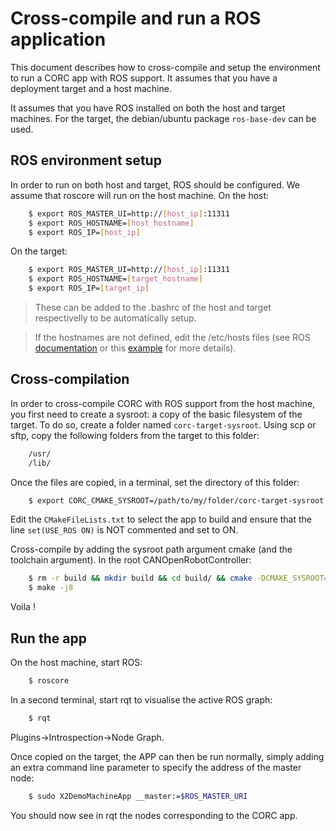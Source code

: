 # Cross-compile and run a ROS application

This document describes how to cross-compile and setup the environment to run a CORC app with ROS support. It assumes that you have a deployment target and a host machine.

It assumes that you have ROS installed on both the host and target machines. For the target, the debian/ubuntu package `ros-base-dev` can be used.

## ROS environment setup
In order to run on both host and target, ROS should be configured. We assume that roscore will run on the host machine.
On the host:
```bash
	$ export ROS_MASTER_UI=http://[host_ip]:11311
	$ export ROS_HOSTNAME=[host_hostname]
	$ export ROS_IP=[host_ip]
```
On the target:
```bash
	$ export ROS_MASTER_UI=http://[host_ip]:11311
	$ export ROS_HOSTNAME=[target_hostname]
	$ export ROS_IP=[target_ip]
```
>These can be added to the .bashrc of the host and target respectivelly to be automatically setup.

>If the hostnames are not defined, edit the /etc/hosts files (see ROS [documentation](http://wiki.ros.org/ROS/Tutorials/MultipleRemoteMachines) or this [example](https://github.com/mktk1117/six_wheel_robot/wiki/Communication-between-Raspberry-Pi-and-PC-\(ROS\)) for more details).


## Cross-compilation
In order to cross-compile CORC with ROS support from the host machine, you first need to create a sysroot: a copy of the basic filesystem of the target. To do so, create a folder named `corc-target-sysroot`. Using scp or sftp, copy the following folders from the target to this folder:
```bash
	/usr/
	/lib/
```

Once the files are copied, in a terminal, set the directory of this folder:
```bash
	$ export CORC_CMAKE_SYSROOT=/path/to/my/folder/corc-target-sysroot
```

Edit the `CMakeFileLists.txt` to select the app to build and ensure that the line `set(USE_ROS ON)` is NOT commented and set to ON.

Cross-compile by adding the sysroot path argument cmake (and the toolchain argument). In the root CANOpenRobotController:
```bash
	$ rm -r build && mkdir build && cd build/ && cmake -DCMAKE_SYSROOT=/path/to/sysroot/ -DCMAKE_TOOLCHAIN_FILE=../armhf.cmake ..
	$ make -j8
```
Voila !

## Run the app
On the host machine, start ROS:
```bash
	$ roscore
```
In a second terminal, start rqt to visualise the active ROS graph:
```bash
	$ rqt
```
Plugins->Introspection->Node Graph.

Once copied on the target, the APP can then be run normally, simply adding an extra command line parameter to specify the address of the master node:
```bash
	$ sudo X2DemoMachineApp __master:=$ROS_MASTER_URI
```

You should now see in rqt the nodes corresponding to the CORC app.